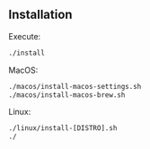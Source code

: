 Installation
------------

Execute:
```bash
./install
```

MacOS:
```bash
./macos/install-macos-settings.sh
./macos/install-macos-brew.sh
```

Linux:
```bash
./linux/install-[DISTRO].sh
./
```
